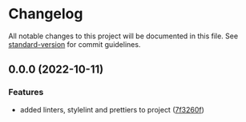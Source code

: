 # Changelog

All notable changes to this project will be documented in this file. See [standard-version](https://github.com/conventional-changelog/standard-version) for commit guidelines.

## 0.0.0 (2022-10-11)


### Features

* added linters, stylelint and prettiers to project ([7f3260f](https://github.com/Eduk29/crud-app-frontend/commit/7f3260ff04b20f10a0c3a33342cba06c372f23bc))
